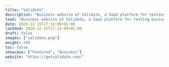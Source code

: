 ```yaml
---
title: "Validate"
description: "Business website of Validate, a SaaS platform for testing business ideas."
lead: "Business website of Validate, a SaaS platform for testing business ideas."
date: 2020-12-15T17:14:09+01:00
lastmod: 2020-12-15T17:14:09+01:00
draft: false
images: ["validate.png"]
weight: 200
toc: false
showcase: ["Featured", "Business"]
website: "https://getvalidate.com/"
---
```

